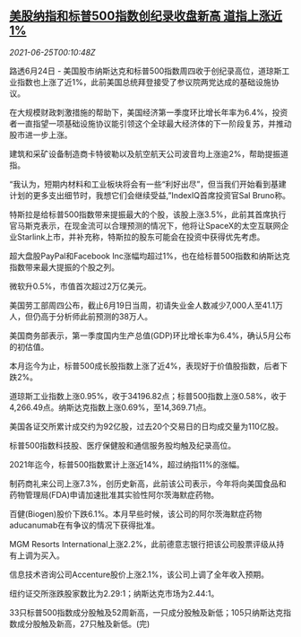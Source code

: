 <!--1624581063000-->
[美股纳指和标普500指数创纪录收盘新高 道指上涨近1%](https://cn.reuters.com/article/usa-stocks-0624-thur-idCNKCS2E100A)
------

<div><i>2021-06-25T00:10:48Z</i></div><p>路透6月24日 - 美国股市纳斯达克和标普500指数周四收于创纪录高位，道琼斯工业指数也上涨了近1%，此前美国总统拜登接受了参议院两党达成的基础设施协议。</p><p>在大规模财政刺激措施的帮助下，美国经济第一季度环比增长年率为6.4%，投资者一直指望一项基础设施协议能引领这个全球最大经济体的下一阶段复苏，并推动股市进一步上涨。</p><p>建筑和采矿设备制造商卡特彼勒以及航空航天公司波音均上涨逾2%，帮助提振道指。</p><p>“我认为，短期内材料和工业板块将会有一些“利好出尽”，但当我们开始看到基建计划的更多支出细节时，我想它们会继续受益,”IndexIQ首席投资官Sal Bruno称。</p><p>特斯拉是给标普500指数带来提振最大的个股，该股上涨3.5%，此前其首席执行官马斯克表示，在现金流可以合理预测的情况下，他将让SpaceX的太空互联网企业Starlink上市，并补充称，特斯拉的股东可能会在投资中获得优先考虑。</p><p>超大盘股PayPal和Facebook Inc涨幅均超过1%，也在给标普500指数和纳斯达克指数带来最大提振的个股之列。</p><p>微软升0.5%，市值首次超过2万亿美元。</p><p>美国劳工部周四公布，截止6月19日当周，初请失业金人数减少7,000人至41.1万人，但仍高于分析师此前预测的38万人。</p><p>美国商务部表示，第一季度国内生产总值(GDP)环比增长率为6.4%，确认5月公布的初估值。</p><p>本月迄今为止，标普500成长股指数上涨了近4%，表现好于价值股指数，后者下跌2%。</p><p>道琼斯工业指数上涨0.95%，收于34196.82点；标普500指数上涨0.58%，收于4,266.49点。纳斯达克指数上涨0.69%，至14,369.71点。</p><p>美国各证交所累计成交约为92亿股，过去20个交易日的日均成交量为110亿股。</p><p>标普500指数科技股、医疗保健股和通信服务股均触及纪录高位。</p><p>2021年迄今，标普500指数累计上涨近14%，超过纳指11%的涨幅。</p><p>制药商礼来公司上涨7.3%，创历史新高，此前该公司表示，今年将向美国食品和药物管理局(FDA)申请加速批准其实验性阿尔茨海默症药物。</p><p>百健(Biogen)股价下跌6.1%。本月早些时候，该公司的阿尔茨海默症药物aducanumab在有争议的情况下获得批准。</p><p>MGM Resorts International上涨2.2%，此前德意志银行把该公司股票评级从持有上调为买入。</p><p>信息技术咨询公司Accenture股价上涨2.1%，该公司上调了全年收入预期。</p><p>纽约证交所涨跌股家数比为2.29:1；纳斯达克市场为2.44:1。</p><p>33只标普500指数成分股触及52周新高，一只成分股触及新低；105只纳斯达克指数成分股触及新高，27只触及新低。(完)</p>
